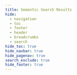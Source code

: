 ```yaml
---
title: Semantic Search Results
hide:
  - navigation
  - toc
  - footer
  - header
  - breadcrumbs
  - search
hide_toc: true
hide_navbar: true
hide_pagenav: true
search_exclude: true
hide_footer: true
---
```


<div id="semantic-search-results">
  <!-- The search results will be injected here by JavaScript -->
</div>

<script type="module">
import { pipeline } from 'https://cdn.jsdelivr.net/npm/@xenova/transformers@2.17.2';
import * as ort from 'https://cdn.jsdelivr.net/npm/onnxruntime-web/dist/ort.js';

document.addEventListener("DOMContentLoaded", function() {
  console.log("DOM fully loaded and parsed");
  const urlParams = new URLSearchParams(window.location.search);
  const query = urlParams.get('q');
  console.log("Query parameter:", query);

  if (query) {
    performSemanticSearch(query).catch(error => console.error("Error in performSemanticSearch:", error));
  }
});

async function loadSemantic(modelName) {
  try {
    console.log(`Loading model: ${modelName}`);
    const extractor = await pipeline('feature-extraction', modelName, { ort });
    console.log("Model loaded successfully");
    return extractor;
  } catch (error) {
    console.error("Error loading model:", error);
    throw error;
  }
}

async function embedQuery(extractor, text) {
  try {
    console.log(`Embedding query: ${text}`);
    const output = await extractor([text], { pooling: 'mean', normalize: true });
    console.log("Query embedded successfully:", output);
    return output.tolist()[0]; // Convert Tensor to nested array and return the first embedding
  } catch (error) {
    console.error("Error embedding query:", error);
    throw error;
  }
}

async function performSemanticSearch(query) {
  console.log("Performing semantic search for query:", query);
  const extractor = await loadSemantic('Xenova/all-MiniLM-L6-v2');
  const queryEmbedding = await embedQuery(extractor, query);

  console.log("Fetching embeddings and metadata");
  const embeddings = await fetch('outputs/embeddings.json').then(res => res.json());
  const metadata = await fetch('outputs/embedding_to_location.json').then(res => res.json());
  const textData = await fetch('outputs/all_text_data.json').then(res => res.json());

  console.log("Embeddings, metadata, and text data fetched successfully");

  const similarities = await getSimilarities(queryEmbedding, embeddings);
  displayResults(similarities, metadata, textData);
}

async function getSimilarities(queryEmbedding, embeddings) {
  console.log("Calculating similarities");
  const results = [];
  for (let i = 0; i < embeddings.length; i++) {
    const embedding = embeddings[i];
    const similarity = calculateCosineSimilarity(queryEmbedding, embedding);
    results.push({ index: i, similarity });
  }
  results.sort((a, b) => b.similarity - a.similarity);
  console.log("Similarities calculated:", results.slice(0, 10));
  return results.slice(0, 10);
}

function calculateCosineSimilarity(embedding1, embedding2) {
  let dotProduct = 0.0;
  let normA = 0.0;
  let normB = 0.0;
  for (let i = 0; i < embedding1.length; i++) {
    dotProduct += embedding1[i] * embedding2[i];
    normA += embedding1[i] ** 2;
    normB += embedding2[i] ** 2;
  }
  const similarity = dotProduct / (Math.sqrt(normA) * Math.sqrt(normB));
  return similarity;
}

function displayResults(similarities, metadata, textData) {
  console.log("Displaying results");
  const resultsContainer = document.getElementById('semantic-search-results');
  resultsContainer.innerHTML = ''; // Clear previous results
  similarities.forEach(result => {
    const div = document.createElement('div');
    const location = metadata[result.index];
    div.innerHTML = `<a href="${location.url}">${textData[result.index]} - Similarity: ${result.similarity}</a>`;
    resultsContainer.appendChild(div);
  });
  console.log("Results displayed successfully");
}
</script>
